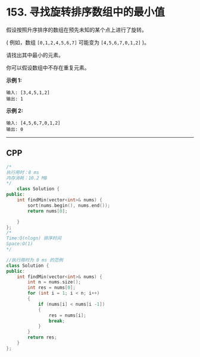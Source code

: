 # 153. 寻找旋转排序数组中的最小值

假设按照升序排序的数组在预先未知的某个点上进行了旋转。

( 例如，数组 `[0,1,2,4,5,6,7]` 可能变为 `[4,5,6,7,0,1,2]` )。

请找出其中最小的元素。

你可以假设数组中不存在重复元素。

**示例 1:**

```
输入: [3,4,5,1,2]
输出: 1
```

**示例 2:**

```
输入: [4,5,6,7,0,1,2]
输出: 0
```



***

## CPP

```cpp
/*
执行用时：8 ms
内存消耗：10.2 MB
*/
    class Solution {
public:
    int findMin(vector<int>& nums) {
        sort(nums.begin(), nums.end());
        return nums[0];

    }
};
/*
Time:O(nlogn) 排序时间
Space:O(1)
*/
```



```cpp
//执行用时为 0 ms 的范例
class Solution {
public:
    int findMin(vector<int>& nums) {
        int n = nums.size();
        int res = nums[0];
        for (int i = 1; i < n; i++)
        {
            if (nums[i] < nums[i -1])
            {
                res = nums[i];
                break;
            }
        }
        return res;
    }
};
```

